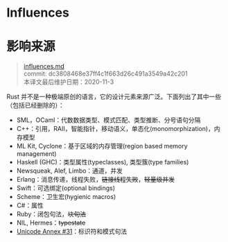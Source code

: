# Influences
# 影响来源

>[influences.md](https://github.com/rust-lang/reference/blob/master/src/influences.md)\
>commit:  dc3808468e37ff4c1f663d26c491a3549a42c201 \
>本译文最后维护日期：2020-11-3

Rust 并不是一种极端原创的语言，它的设计元素来源广泛。下面列出了其中一些（包括已经删除的）：

* SML，OCaml：代数数据类型、模式匹配、类型推断、分号语句分隔
* C++：引用，RAII，智能指针，移动语义，单态化(monomorphization)，内存模型
* ML Kit, Cyclone：基于区域的内存管理(region based memory management)
* Haskell (GHC)：类型属性(typeclasses), 类型簇(type families)
* Newsqueak, Alef, Limbo：通道，并发
* Erlang：消息传递，线程失败，<strike>链接线程失败</strike>，<strike>轻量级并发</strike>
* Swift：可选绑定(optional bindings)
* Scheme：卫生宏(hygienic macros)
* C#：属性
* Ruby：闭包句法，<strike>块句法</strike>
* NIL, Hermes：<strike>typestate</strike>
* [Unicode Annex #31](http://www.unicode.org/reports/tr31/)：标识符和模式句法

<!-- 2020-11-7-->
<!-- checked -->
